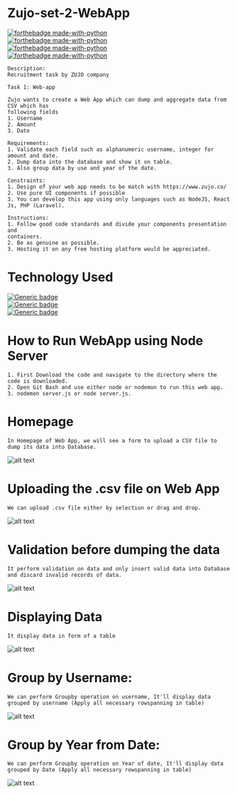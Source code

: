 # Zujo-set-2-WebApp
[![forthebadge made-with-python](https://forthebadge.com/images/badges/made-with-javascript.svg)](https://www.python.org/)<br>
[![forthebadge made-with-python](https://forthebadge.com/images/badges/uses-html.svg)](https://www.python.org/)<br>
[![forthebadge made-with-python](https://forthebadge.com/images/badges/uses-css.svg)](https://www.python.org/)<br>
[![forthebadge made-with-python](https://forthebadge.com/images/badges/uses-js.svg)](https://www.python.org/)<br>
```
Description:
Recruitment task by ZUJO company

Task 1: Web-app

Zujo wants to create a Web App which can dump and aggregate data from CSV which has
following fields
1. Username
2. Amount
3. Date

Requirements:
1. Validate each field such as alphanumeric username, integer for amount and date.
2. Dump data into the database and show it on table.
3. Also group data by use and year of the date.

Constraints:
1. Design of your web app needs to be match with https://www.zujo.co/
2. Use pure UI components if possible
3. You can develop this app using only languages such as NodeJS, React Js, PHP (Laravel).

Instructions:
1. Follow good code standards and divide your components presentation and
containers.
2. Be as genuine as possible.
3. Hosting it on any free hosting platform would be appreciated.
```
# Technology Used

[![Generic badge](https://img.shields.io/badge/JS-NodeJS-<COLOR>.svg)](https://shields.io/)<br>
[![Generic badge](https://img.shields.io/badge/DB-MongoDB-<COLOR>.svg)](https://shields.io/)<br>
[![Generic badge](https://img.shields.io/badge/HTML-CSS-<COLOR>.svg)](https://shields.io/)

# How to Run WebApp using Node Server

```
1. First Download the code and navigate to the directory where the code is downloaded.
2. Open Git Bash and use either node or nodemon to run this web app.
3. nodemon server.js or node server.js.
```

# Homepage

```
In Homepage of Web App, we will see a form to upload a CSV file to dump its data into Database.
```
![alt text](https://i.ibb.co/BgkXFLp/Screenshot-360.png)

# Uploading the .csv file on Web App

```
We can upload .csv file either by selection or drag and drop.
```
![alt text](https://i.ibb.co/GF41GrY/Screenshot-361.png)

# Validation before dumping the data 

```
It perform validation on data and only insert valid data into Database and discard invalid records of data.
```
![alt text](https://i.ibb.co/YcgwNWd/Screenshot-358.png" )

# Displaying Data

```
It display data in form of a table
```
![alt text](https://i.ibb.co/tcZd0dY/Screenshot-357.png)

# Group by Username:

```
We can perform Groupby operation on username, It'll display data grouped by username (Apply all necessary rowspanning in table)
```
![alt text](https://i.ibb.co/zRZK4Ny/Screenshot-356.png)

# Group by Year from Date:

```
We can perform Groupby operation on Year of date, It'll display data grouped by Date (Apply all necessary rowspanning in table)
```
![alt text](https://i.ibb.co/bFvV2Br/Screenshot-355.png)
